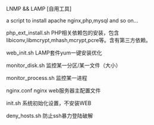 LNMP && LAMP [自用工具]

a script to install apache nginx,php,mysql and so on...


php_ext_install.sh            PHP相关依赖包的安装，包含libiconv,libmcrypt,mhash,mcrypt,pcre等。含有第三方依赖。

web_init.sh                   LAMP套件yum一键安装优化

monitor_disk.sh               监控某一分区/某一文件（大小）

monitor_process.sh            监控某一进程

nginx.conf                    nginx web服务器主配置文件

init.sh                       系统初始化设置，不安装WEB

deny_hosts.sh                 防止ssh暴力登陆破解
